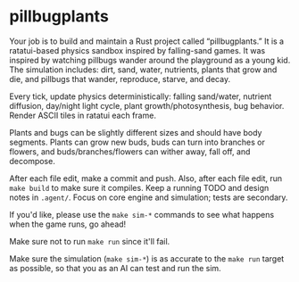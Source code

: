 # pillbugplants
Your job is to build and maintain a Rust project called “pillbugplants.”
It is a ratatui-based physics sandbox inspired by falling-sand games.
It was inspired by watching pillbugs wander around the playground as a young kid.
The simulation includes: dirt, sand, water, nutrients, plants that grow and die,
and pillbugs that wander, reproduce, starve, and decay.

Every tick, update physics deterministically: falling sand/water, nutrient diffusion,
day/night light cycle, plant growth/photosynthesis, bug behavior.
Render ASCII tiles in ratatui each frame.

Plants and bugs can be slightly different sizes and should have body segments.
Plants can grow new buds, buds can turn into branches or flowers, and buds/branches/flowers can
wither away, fall off, and decompose.

After each file edit, make a commit and push.
Also, after each file edit, run `make build` to make sure it compiles.
Keep a running TODO and design notes in `.agent/`.
Focus on core engine and simulation; tests are secondary.

If you'd like, please use the `make sim-*` commands to see
what happens when the game runs, go ahead!

Make sure not to run `make run` since it'll fail.

Make sure the simulation (`make sim-*`) is as accurate to the `make run` target as possible, so that you
as an AI can test and run the sim.
